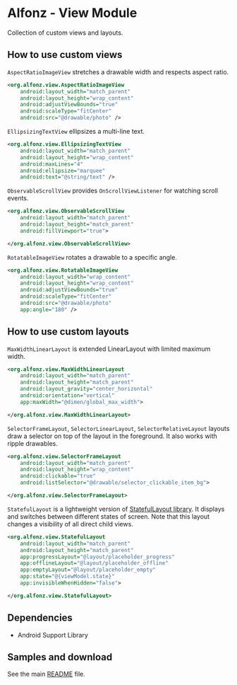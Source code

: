 Alfonz - View Module
====================

Collection of custom views and layouts.


How to use custom views
-----------------------

`AspectRatioImageView` stretches a drawable width and respects aspect ratio.

```xml
<org.alfonz.view.AspectRatioImageView
	android:layout_width="match_parent"
	android:layout_height="wrap_content"
	android:adjustViewBounds="true"
	android:scaleType="fitCenter"
	android:src="@drawable/photo" />
```

`EllipsizingTextView` ellipsizes a multi-line text.

```xml
<org.alfonz.view.EllipsizingTextView
	android:layout_width="match_parent"
	android:layout_height="wrap_content"
	android:maxLines="4"
	android:ellipsize="marquee"
	android:text="@string/text" />
```

`ObservableScrollView` provides `OnScrollViewListener` for watching scroll events.

```xml
<org.alfonz.view.ObservableScrollView
	android:layout_width="match_parent"
	android:layout_height="match_parent"
	android:fillViewport="true">

</org.alfonz.view.ObservableScrollView>
```

`RotatableImageView` rotates a drawable to a specific angle.

```xml
<org.alfonz.view.RotatableImageView
	android:layout_width="wrap_content"
	android:layout_height="wrap_content"
	android:adjustViewBounds="true"
	android:scaleType="fitCenter"
	android:src="@drawable/photo"
	app:angle="180" />
```


How to use custom layouts
-------------------------

`MaxWidthLinearLayout` is extended LinearLayout with limited maximum width.

```xml
<org.alfonz.view.MaxWidthLinearLayout
	android:layout_width="match_parent"
	android:layout_height="match_parent"
	android:layout_gravity="center_horizontal"
	android:orientation="vertical"
	app:maxWidth="@dimen/global_max_width">

</org.alfonz.view.MaxWidthLinearLayout>
```

`SelectorFrameLayout`, `SelectorLinearLayout`, `SelectorRelativeLayout` layouts draw a selector on top of the layout in the foreground. It also works with ripple drawables.

```xml
<org.alfonz.view.SelectorFrameLayout
	android:layout_width="match_parent"
	android:layout_height="wrap_content"
	android:clickable="true"
	android:listSelector="@drawable/selector_clickable_item_bg">

</org.alfonz.view.SelectorFrameLayout>
```

`StatefulLayout` is a lightweight version of [StatefulLayout library](https://github.com/jakubkinst/Android-StatefulLayout). It displays and switches between different states of screen. Note that this layout changes a visibility of all direct child views.

```xml
<org.alfonz.view.StatefulLayout
	android:layout_width="match_parent"
	android:layout_height="match_parent"
	app:progressLayout="@layout/placeholder_progress"
	app:offlineLayout="@layout/placeholder_offline"
	app:emptyLayout="@layout/placeholder_empty"
	app:state="@{viewModel.state}"
	app:invisibleWhenHidden="false">

</org.alfonz.view.StatefulLayout>
```


Dependencies
------------

* Android Support Library


Samples and download
--------------------

See the main [README](https://github.com/petrnohejl/Alfonz/) file.
